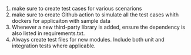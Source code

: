 1. make sure to create test cases for various scenarions
2. make sure to create Github action to simulate all the test cases whith dockers for applicaiton with sample data
3. Whenever a new third-party library is added, ensure the dependency is also listed in requirements.txt.
4. Always create test files for new modules. Include both unit and integration tests where applicable.